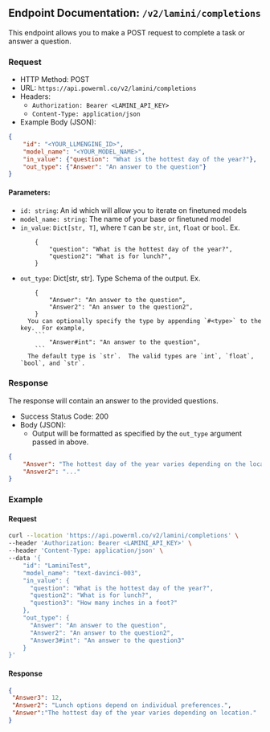 ## Endpoint Documentation: `/v2/lamini/completions`

This endpoint allows you to make a POST request to complete a task or answer a question.

### Request

- HTTP Method: POST
- URL: `https://api.powerml.co/v2/lamini/completions`
- Headers:
  - `Authorization: Bearer <LAMINI_API_KEY>`
  - `Content-Type: application/json`
- Example Body (JSON):


```json
{
    "id": "<YOUR_LLMENGINE_ID>",
    "model_name": "<YOUR_MODEL_NAME>",
    "in_value": {"question": "What is the hottest day of the year?"},
    "out_type": {"Answer": "An answer to the question"}
}
```

#### Parameters:

-   `id: string`: An id which will allow you to iterate on finetuned models
-   `model_name: string`: The name of your base or finetuned model
-   `in_value`: `Dict[str, T]`, where `T` can be `str`, `int`, `float` or `bool`. Ex.
    ```
        {
            "question": "What is the hottest day of the year?",
            "question2": "What is for lunch?",
        }
    ```
-   `out_type`: Dict[str, str]. Type Schema of the output. Ex.
    ```
        {
            "Answer": "An answer to the question",
            "Answer2": "An answer to the question2",
        }
      You can optionally specify the type by appending `#<type>` to the key.  For example,
        ```
            "Answer#int": "An answer to the question",
        ```
      The default type is `str`.  The valid types are `int`, `float`, `bool`, and `str`.
    ```

### Response

The response will contain an answer to the provided questions.

- Success Status Code: 200
- Body (JSON):
  - Output will be formatted as specified by the `out_type` argument passed in above. 
```json
{
    "Answer": "The hottest day of the year varies depending on the location, but generally, it occurs during the summer months when the sun is closest to the Earth. In many regions, July or August tend to be the hottest months.",
    "Answer2": "..."
}
```


### Example

#### Request

```bash
curl --location 'https://api.powerml.co/v2/lamini/completions' \
--header 'Authorization: Bearer <LAMINI_API_KEY>' \
--header 'Content-Type: application/json' \
--data '{                                                                                                        
    "id": "LaminiTest",                                                                                          
    "model_name": "text-davinci-003",                                                                            
    "in_value": {                                                                                                
      "question": "What is the hottest day of the year?",                                                        
      "question2": "What is for lunch?",                                                                         
      "question3": "How many inches in a foot?"
    },                                                                                                           
    "out_type": {                                                                                                
      "Answer": "An answer to the question",                                                                     
      "Answer2": "An answer to the question2",                                                                   
      "Answer3#int": "An answer to the question3"                                                               
    }                                                                                                            
}'
```

#### Response

```json
{
 "Answer3": 12,
 "Answer2": "Lunch options depend on individual preferences.",
 "Answer":"The hottest day of the year varies depending on location."
}
```

